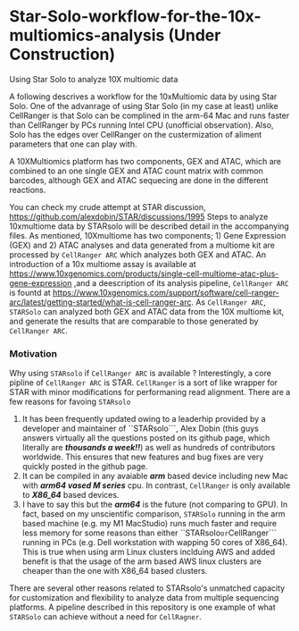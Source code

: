 # Star-Solo-workflow-for-the-10x-multiomics-analysis (Under Construction)
Using Star Solo to analyze 10X multiomic data

A following descrives a workflow for the 10xMultiomic data by using Star Solo.  One of the advanrage of using Star Solo (in my case at least) unlike CellRanger is that Solo can be complined in the arm-64 Mac and runs faster than CellRanger by PCs running Intel CPU (unofficial observation). Also, Solo has the edges over CellRanger on the custermization of aliment parameters that one can play with.  

A 10XMultiomics platform has two components, GEX and ATAC, which are combined to an one single GEX and ATAC count matrix with common barcodes, although GEX and ATAC sequecing are done in the different reactions.  

You can check my crude attempt at STAR discussion, https://github.com/alexdobin/STAR/discussions/1995
Steps to analyze 10xmultiome data by STARsolo will be described detail in the accompanying files.  As mentioned, 10Xmultiome has two components; 1) Gene Expression (GEX) and 2) ATAC analyses and data generated from a multiome kit are processed by ```CellRanger ARC``` which analyzes both GEX and ATAC.  An introduction of a 10x multiome assay is available  at https://www.10xgenomics.com/products/single-cell-multiome-atac-plus-gene-expression ,and a deescription of its analysis pipeline, ```CellRanger ARC``` is fountd at https://www.10xgenomics.com/support/software/cell-ranger-arc/latest/getting-started/what-is-cell-ranger-arc.  As ```CellRanger ARC```,  ```STARSolo``` can analyzed both GEX and ATAC data from the 10X multiome kit, and generate the results that are comparable to those generated by ```CellRanger ARC```.  

### Motivation ###
Why using ```STARsolo``` if ```CellRanger ARC``` is available ?  Interestingly, a core pipline of ```CellRanger ARC``` is STAR.  ```CellRanger``` is a sort of like wrapper for STAR with minor modifications for performaning read alignment.  There are a few reasons for favoing ```STARsolo``` 
1. It has been frequently updated owing to a leaderhip provided by a developer and maintainer of ``STARsolo```, Alex Dobin (this guys answers virtually all the questions posted on its github page,   which literally are ***thousands a week!!***)  as well as hundreds of contributors worldwide.   This ensures that new features and bug fixes are very quickly posted in the github page.
2. It can be compiled in any avaiable ***arm*** based device including new Mac with ***arm64 vased M series*** cpu.  In contrast, ```CellRanger``` is only available to ***X86_64*** based devices.
3. I have to say this but the ***arm64*** is the future (not comparing to GPU). In fact, based on my unscientific comparison, ```STARSolo``` running in the arm based machine (e.g. my M1 MacStudio) runs much faster and require less memory for some reasons than either ``STARsolo``` or ```CellRanger``` running in PCs (e.g. Dell workstation with wapping 50 cores of X86_64).  This is true when using arm Linux clusters inclduing AWS and added benefit is that the usage of the arm based AWS linux clusters are cheaper than the one with X86_64 based clusters.    

There are several other reasons related to STARsolo's unmatched capacity for customization and flexibility to analyze data from multiple sequencing platforms.  A pipeline described in this repository is one example of what ```STARSolo``` can achieve without a need for ```CellRagner```.  
